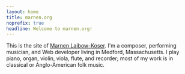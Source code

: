 ```yaml
---
layout: home
title: marnen.org
noprefix: true
headline: Welcome to marnen.org!
---
```


This is the site of [Marnen Laibow-Koser](about.html). I'm a composer, performing musician, and Web developer living in Medford, Massachusetts. I play piano, organ, violin, viola, flute, and recorder; most of my work is in classical or Anglo-American folk music.
